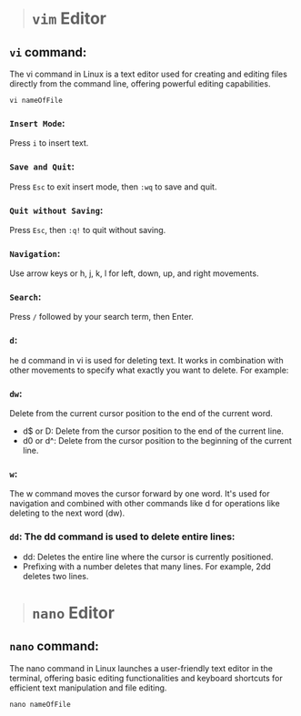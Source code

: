 > # `vim` Editor

## `vi` command:

The vi command in Linux is a text editor used for creating and editing files directly from the command line, offering powerful editing capabilities.

```shell
vi nameOfFile
```

### `Insert Mode`:

Press `i` to insert text.

### `Save and Quit`:

Press `Esc` to exit insert mode, then `:wq` to save and quit.

### `Quit without Saving`:

Press `Esc`, then `:q!` to quit without saving.

### `Navigation`:

Use arrow keys or h, j, k, l for left, down, up, and right movements.

### `Search`:

Press `/` followed by your search term, then Enter.

### `d`:

he d command in vi is used for deleting text. It works in combination with other movements to specify what exactly you want to delete. For example:

### `dw`:

Delete from the current cursor position to the end of the current word.

- d$ or D: Delete from the cursor position to the end of the current line.
- d0 or d^: Delete from the cursor position to the beginning of the current line.

### `w`:

The w command moves the cursor forward by one word. It's used for navigation and combined with other commands like d for operations like deleting to the next word (dw).

### `dd`: The dd command is used to delete entire lines:

- dd: Deletes the entire line where the cursor is currently positioned.
- Prefixing with a number deletes that many lines. For example, 2dd deletes two lines.

> # `nano` Editor

## `nano` command:

The nano command in Linux launches a user-friendly text editor in the terminal, offering basic editing functionalities and keyboard shortcuts for efficient text manipulation and file editing.

```shell
nano nameOfFile
```
